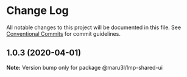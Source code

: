 # Change Log

All notable changes to this project will be documented in this file.
See [Conventional Commits](https://conventionalcommits.org) for commit guidelines.

## 1.0.3 (2020-04-01)

**Note:** Version bump only for package @maru3l/lmp-shared-ui
